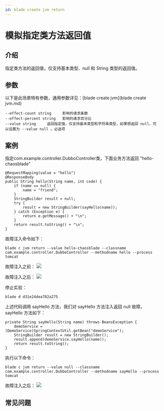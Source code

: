 ```yaml
---
id: blade create jvm return
---
```


# 模拟指定类方法返回值
## 介绍
指定类方法的返回值，仅支持基本类型、null 和 String 类型的返回值。

## 参数
以下是此场景特有参数，通用参数详见：[blade create jvm](blade create jvm.md)
```
--effect-count string     影响的请求条数
--effect-percent string   影响的请求百分比
--value string     返回指定值，仅支持基本类型和字符串类型，如果想返回 null，可以设置为 --value null 。必选项
```

## 案例
指定com.example.controller.DubboController类，下面业务方法返回 "hello-chaosblade"
```
@RequestMapping(value = "hello")
@ResponseBody
public String hello(String name, int code) {
    if (name == null) {
        name = "friend";
    }
    StringBuilder result = null;
    try {
        result = new StringBuilder(sayHello(name));
    } catch (Exception e) {
        return e.getMessage() + "\n";
    }
    return result.toString() + "\n";
}
```

故障注入命令如下：
```
blade c jvm return --value hello-chaosblade --classname com.example.controller.DubboController --methodname hello --process tomcat
```

故障注入之前：
![](/img/doc-image/15758728222521/15758791534572.jpg)

故障注入之后：
![](/img/doc-image/15758728222521/15758792025977.jpg)

停止实验：
```
blade d d31e24dea782a275
```

上述代码调用 sayHello 方法，我们对 sayHello 方法注入返回 null 故障，sayHello 方法如下：
```
private String sayHello(String name) throws BeansException {
    demoService = (DemoService)SpringContextUtil.getBean("demoService");
    StringBuilder result = new StringBuilder();
    result.append(demoService.sayHello(name));
    return result.toString();
}
```

执行以下命令：
```
blade c jvm return --value null --classname com.example.controller.DubboController --methodname sayHello --process tomcat
```
故障注入之后：
![](/img/doc-image/15758728222521/15758793979757.jpg)



## 常见问题